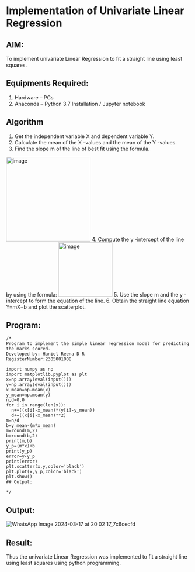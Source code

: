   
# Implementation of Univariate Linear Regression
## AIM:
To implement univariate Linear Regression to fit a straight line using least squares.

## Equipments Required:
1. Hardware – PCs
2. Anaconda – Python 3.7 Installation / Jupyter notebook

## Algorithm
1. Get the independent variable X and dependent variable Y.
2. Calculate the mean of the X -values and the mean of the Y -values.
3. Find the slope m of the line of best fit using the formula. 
<img width="231" alt="image" src="https://user-images.githubusercontent.com/93026020/192078527-b3b5ee3e-992f-46c4-865b-3b7ce4ac54ad.png">
4. Compute the y -intercept of the line by using the formula:
<img width="148" alt="image" src="https://user-images.githubusercontent.com/93026020/192078545-79d70b90-7e9d-4b85-9f8b-9d7548a4c5a4.png">
5. Use the slope m and the y -intercept to form the equation of the line.
6. Obtain the straight line equation Y=mX+b and plot the scatterplot.

## Program:
```
/*
Program to implement the simple linear regression model for predicting the marks scored.
Developed by: Haniel Reena D R
RegisterNumber:2305001008

import numpy as np
import matplotlib.pyplot as plt
x=np.array(eval(input()))
y=np.array(eval(input()))
x_mean=np.mean(x)
y_mean=np.mean(y)
n,d=0,0
for i in range(len(x)):
  n+=((x[i]-x_mean)*(y[i]-y_mean))
  d+=((x[i]-x_mean)**2)
m=n/d
b=y_mean-(m*x_mean)
m=round(m,2)
b=round(b,2)
print(m,b)
y_p=(m*x)+b
print(y_p)
error=y-y_p
print(error)
plt.scatter(x,y,color='black')
plt.plot(x,y_p,color='black')
plt.show()
## Output:

*/
```
## Output:
![WhatsApp Image 2024-03-17 at 20 02 17_7c6cecfd](https://github.com/hanielreenadr18/Find-the-best-fit-line-using-Least-Squares-Method/assets/155225915/131393b3-2a46-49f7-90de-44ccc3698381)

## Result:
Thus the univariate Linear Regression was implemented to fit a straight line using least squares using python programming.



